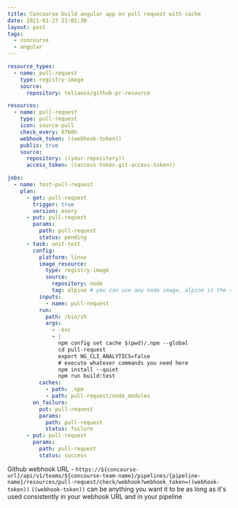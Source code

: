 ```yaml
---
title: Concourse build angular app on pull request with cache
date: 2021-01-27 21:01:30
layout: post
tags:
  - concourse
  - angular
---
```



```yaml
resource_types:
  - name: pull-request
    type: registry-image
    source:
      repository: teliaoss/github-pr-resource

resources:
  - name: pull-request
    type: pull-request
    icon: source-pull
    check_every: 8760h
    webhook_token: ((webhook-token))
    public: true
    source:
      repository: ((your-repository))
      access_token: ((access-token.git-access-token))

jobs:
  - name: test-pull-request
    plan:
      - get: pull-request
        trigger: true
        version: every
      - put: pull-request
        params:
          path: pull-request
          status: pending
      - task: unit-test
        config:
          platform: linux
          image_resource:
            type: registry-image
            source:
              repository: node
              tag: alpine # you can use any node image, alpine is the smallest
          inputs:
            - name: pull-request
          run:
            path: /bin/sh
            args:
              - -exc
              - |
                npm config set cache $(pwd)/.npm --global
                cd pull-request
                export NG_CLI_ANALYTICS=false
                # execute whatever commands you need here
                npm install --quiet
                npm run build:test
          caches:
            - path: .npm
            - path: pull-request/node_modules
        on_failure:
          put: pull-request
          params:
            path: pull-request
            status: failure
      - put: pull-request
        params:
          path: pull-request
          status: success
```

Github webhook URL - `https://${concourse-url}/api/v1/teams/${concourse-team-name}/pipelines/{pipeline-name}/resources/pull-request/check/webhook?webhook_token=((webhook-token))`
`((webhook-token))` can be anything you want it to be as long as it's used consistently in your webhook URL and in your pipeline
